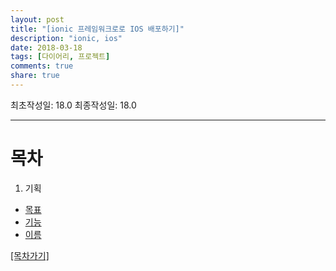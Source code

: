 ```yaml
---
layout: post
title: "[ionic 프레임워크로로 IOS 배포하기]"
description: "ionic, ios"
date: 2018-03-18
tags: [다이어리, 프로젝트]
comments: true
share: true
---
```


최초작성일: 18.0
최종작성일: 18.0

---

# 목차  
1. 기획  
- [목표](#목표)  
- [기능](#기능)  
- [이름](#이름)


[[목차가기]](#목차)
